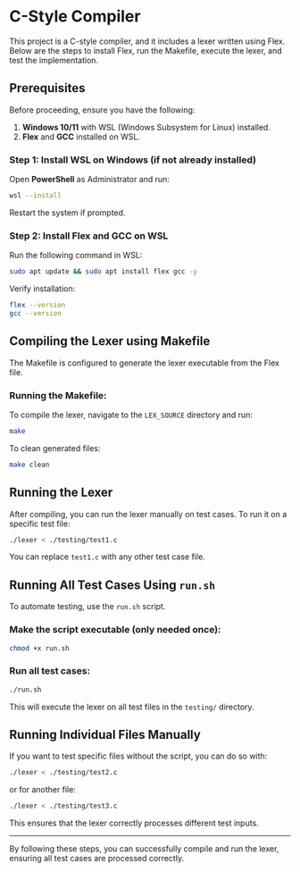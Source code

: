 # C-Style Compiler

This project is a C-style compiler, and it includes a lexer written using Flex. Below are the steps to install Flex, run the Makefile, execute the lexer, and test the implementation.

## Prerequisites

Before proceeding, ensure you have the following:

1. **Windows 10/11** with WSL (Windows Subsystem for Linux) installed.
2. **Flex** and **GCC** installed on WSL.

### Step 1: Install WSL on Windows (if not already installed)

Open **PowerShell** as Administrator and run:

```bash
wsl --install
```

Restart the system if prompted.

### Step 2: Install Flex and GCC on WSL

Run the following command in WSL:

```bash
sudo apt update && sudo apt install flex gcc -y
```

Verify installation:

```bash
flex --version
gcc --version
```

## Compiling the Lexer using Makefile

The Makefile is configured to generate the lexer executable from the Flex file.

### Running the Makefile:

To compile the lexer, navigate to the `LEX_SOURCE` directory and run:

```bash
make
```

To clean generated files:

```bash
make clean
```

## Running the Lexer

After compiling, you can run the lexer manually on test cases. To run it on a specific test file:

```bash
./lexer < ./testing/test1.c
```

You can replace `test1.c` with any other test case file.

## Running All Test Cases Using `run.sh`

To automate testing, use the `run.sh` script.

### Make the script executable (only needed once):

```bash
chmod +x run.sh
```

### Run all test cases:

```bash
./run.sh
```

This will execute the lexer on all test files in the `testing/` directory.

## Running Individual Files Manually

If you want to test specific files without the script, you can do so with:

```bash
./lexer < ./testing/test2.c
```

or for another file:

```bash
./lexer < ./testing/test3.c
```

This ensures that the lexer correctly processes different test inputs.

---

By following these steps, you can successfully compile and run the lexer, ensuring all test cases are processed correctly.

